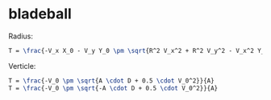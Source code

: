 # bladeball
 
Radius:
```latex
T = \frac{-V_x X_0 - V_y Y_0 \pm \sqrt{R^2 V_x^2 + R^2 V_y^2 - V_x^2 Y_0^2 + 2 V_x V_y X_0 Y_0 - V_y^2 X_0^2}}{V_x^2 + V_y^2}
```

Verticle:
```latex
T = \frac{-V_0 \pm \sqrt{A \cdot D + 0.5 \cdot V_0^2}}{A}
T = \frac{-V_0 \pm \sqrt{-A \cdot D + 0.5 \cdot V_0^2}}{A}
```